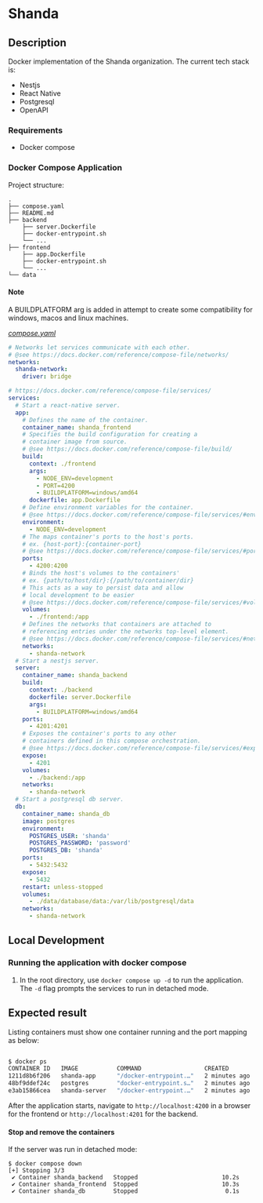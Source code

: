 # Shanda

## Description
Docker implementation of the Shanda organization. The current tech stack is:
* Nestjs
* React Native
* Postgresql
* OpenAPI

### Requirements

* Docker compose

### Docker Compose Application

Project structure:
```
.
├── compose.yaml
├── README.md
├── backend
    ├── server.Dockerfile
    ├── docker-entrypoint.sh
    └── ...
├── frontend
    ├── app.Dockerfile
    ├── docker-entrypoint.sh
    └── ...
└── data
```
#### Note
A BUILDPLATFORM arg is added in attempt to create some compatibility for windows, macos and linux machines.

[_compose.yaml_](compose.yaml)
```yaml
# Networks let services communicate with each other.
# @see https://docs.docker.com/reference/compose-file/networks/
networks:
  shanda-network:
    driver: bridge

# https://docs.docker.com/reference/compose-file/services/
services:
  # Start a react-native server.
  app:
    # Defines the name of the container.
    container_name: shanda_frontend
    # Specifies the build configuration for creating a
    # container image from source.
    # @see https://docs.docker.com/reference/compose-file/build/
    build:
      context: ./frontend
      args:
        - NODE_ENV=development
        - PORT=4200
        - BUILDPLATFORM=windows/amd64
      dockerfile: app.Dockerfile
    # Define environment variables for the container.
    # @see https://docs.docker.com/reference/compose-file/services/#environment
    environment:
      - NODE_ENV=development
    # The maps container's ports to the host's ports.
    # ex. {host-port}:{container-port}
    # @see https://docs.docker.com/reference/compose-file/services/#ports
    ports:
      - 4200:4200
    # Binds the host's volumes to the containers'
    # ex. {path/to/host/dir}:{/path/to/container/dir}
    # This acts as a way to persist data and allow
    # local development to be easier
    # @see https://docs.docker.com/reference/compose-file/services/#volumes
    volumes:
      - ./frontend:/app
    # Defines the networks that containers are attached to
    # referencing entries under the networks top-level element.
    # @see https://docs.docker.com/reference/compose-file/services/#networks
    networks:
      - shanda-network
  # Start a nestjs server.
  server:
    container_name: shanda_backend
    build:
      context: ./backend
      dockerfile: server.Dockerfile
      args:
        - BUILDPLATFORM=windows/amd64
    ports:
      - 4201:4201
    # Exposes the container's ports to any other
    # containers defined in this compose orchestration.
    # @see https://docs.docker.com/reference/compose-file/services/#expose
    expose:
      - 4201
    volumes:
      - ./backend:/app
    networks:
      - shanda-network
  # Start a postgresql db server.
  db:
    container_name: shanda_db
    image: postgres
    environment:
      POSTGRES_USER: 'shanda'
      POSTGRES_PASSWORD: 'password'
      POSTGRES_DB: 'shanda'
    ports:
      - 5432:5432
    expose:
      - 5432
    restart: unless-stopped
    volumes:
      - ./data/database/data:/var/lib/postgresql/data
    networks:
      - shanda-network
```

## Local Development
### Running the application with docker compose

1. In the root directory, use `docker compose up -d` to run the application. The `-d` flag prompts the services to run in detached mode.

## Expected result

Listing containers must show one container running and the port mapping as below:
```bash

$ docker ps
CONTAINER ID   IMAGE           COMMAND                  CREATED         STATUS         PORTS                                     NAMES
1211d8b6f206   shanda-app      "/docker-entrypoint.…"   2 minutes ago   Up 2 minutes   0.0.0.0:4200->4200/tcp, 19001-19002/tcp   shanda_frontend
48bf9ddef24c   postgres        "docker-entrypoint.s…"   2 minutes ago   Up 2 minutes   0.0.0.0:5432->5432/tcp                    shanda_db
e3ab15866cea   shanda-server   "/docker-entrypoint.…"   2 minutes ago   Up 2 minutes   0.0.0.0:4201->4201/tcp                    shanda_backend
```

After the application starts, navigate to `http://localhost:4200` in a browser for the frontend or `http://localhost:4201` for the backend.

#### Stop and remove the containers
If the server was run in detached mode:

```
$ docker compose down
[+] Stopping 3/3
 ✔ Container shanda_backend   Stopped                        10.2s
 ✔ Container shanda_frontend  Stopped                        10.3s
 ✔ Container shanda_db        Stopped                         0.1s
```